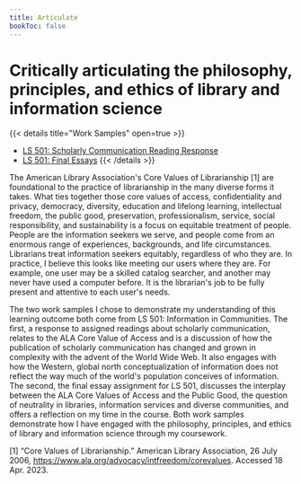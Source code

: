 ```yaml
---
title: Articulate
bookToc: false
---
```


# Critically articulating the philosophy, principles, and ethics of library and information science

{{< details title="Work Samples" open=true >}}

- [LS 501: Scholarly Communication Reading Response](ls501readingresponse.pdf)
- [LS 501: Final Essays](ls501final.pdf)
  {{< /details >}}

The American Library Association's Core Values of Librarianship [1] are foundational to the practice of librarianship in the many diverse forms it takes. What ties together those core values of access, confidentiality and privacy, democracy, diversity, education and lifelong learning, intellectual freedom, the public good, preservation, professionalism, service, social responsibility, and sustainability is a focus on equitable treatment of people. People are the information seekers we serve, and people come from an enormous range of experiences, backgrounds, and life circumstances. Librarians treat information seekers equitably, regardless of who they are. In practice, I believe this looks like meeting our users where they are. For example, one user may be a skilled catalog searcher, and another may never have used a computer before. It is the librarian's job to be fully present and attentive to each user's needs.

The two work samples I chose to demonstrate my understanding of this learning outcome both come from LS 501: Information in Communities. The first, a response to assigned readings about scholarly communication, relates to the ALA Core Value of Access and is a discussion of how the publication of scholarly communication has changed and grown in complexity with the advent of the World Wide Web. It also engages with how the Western, global north conceptualization of information does not reflect the way much of the world's population conceives of information. The second, the final essay assignment for LS 501, discusses the interplay between the ALA Core Values of Access and the Public Good, the question of neutrality in libraries, information services and diverse communities, and offers a reflection on my time in the course. Both work samples demonstrate how I have engaged with the philosophy, principles, and ethics of library and information science through my coursework.

[1] “Core Values of Librarianship.” American Library Association, 26 July 2006,
https://www.ala.org/advocacy/intfreedom/corevalues. Accessed 18 Apr. 2023.
